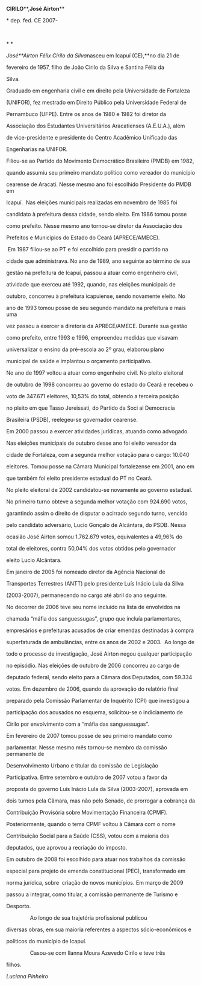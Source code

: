**CIRILO****,****José Airton******



\* dep. fed. CE 2007-



 



* *



*José**Airton Félix Cirilo da Silva*nasceu em Icapuí (CE),**no dia 21 de

fevereiro de 1957, filho de João Cirilo da Silva e Santina Félix da

Silva.



Graduado em engenharia civil e em direito pela Universidade de Fortaleza

(UNIFOR), fez mestrado em Direito Público pela Universidade Federal de

Pernambuco (UFPE). Entre os anos de 1980 e 1982 foi diretor da

Associação dos Estudantes Universitários Aracatienses (A.E.U.A.), além

de vice-presidente e presidente do Centro Acadêmico Unificado das

Engenharias na UNIFOR.



Filiou-se ao Partido do Movimento Democrático Brasileiro (PMDB) em 1982,

quando assumiu seu primeiro mandato político como vereador do município

cearense de Aracati. Nesse mesmo ano foi escolhido Presidente do PMDB em

Icapuí.  Nas eleições municipais realizadas em novembro de 1985 foi

candidato à prefeitura dessa cidade, sendo eleito. Em 1986 tomou posse

como prefeito. Nesse mesmo ano tornou-se diretor da Associação dos

Prefeitos e Municípios do Estado do Ceará (APRECE/AMECE).



 Em 1987 filiou-se ao PT e foi escolhido para presidir o partido na

cidade que administrava. No ano de 1989, ano seguinte ao término de sua

gestão na prefeitura de Icapuí, passou a atuar como engenheiro civil,

atividade que exerceu até 1992, quando, nas eleições municipais de

outubro, concorreu à prefeitura icapuiense, sendo novamente eleito. No

ano de 1993 tomou posse de seu segundo mandato na prefeitura e mais uma

vez passou a exercer a diretoria da APRECE/AMECE. Durante sua gestão

como prefeito, entre 1993 e 1996, empreendeu medidas que visavam

universalizar o ensino da pré-escola ao 2º grau, elaborou plano

municipal de saúde e implantou o orçamento participativo.



No ano de 1997 voltou a atuar como engenheiro civil. No pleito eleitoral

de outubro de 1998 concorreu ao governo do estado do Ceará e recebeu o

voto de 347.671 eleitores, 10,53% do total, obtendo a terceira posição

no pleito em que Tasso Jereissati, do Partido da Soci al Democracia

Brasileira (PSDB), reelegeu-se governador cearense.



Em 2000 passou a exercer atividades jurídicas, atuando como advogado.

Nas eleições municipais de outubro desse ano foi eleito vereador da

cidade de Fortaleza, com a segunda melhor votação para o cargo: 10.040

eleitores. Tomou posse na Câmara Municipal fortalezense em 2001, ano em

que também foi eleito presidente estadual do PT no Ceará.



No pleito eleitoral de 2002 candidatou-se novamente ao governo estadual.

No primeiro turno obteve a segunda melhor votação com 924.690 votos,

garantindo assim o direito de disputar o acirrado segundo turno, vencido

pelo candidato adversário, Lucio Gonçalo de Alcântara, do PSDB. Nessa

ocasião José Airton somou 1.762.679 votos, equivalentes a 49,96% do

total de eleitores, contra 50,04% dos votos obtidos pelo governador

eleito Lucio Alcântara.



Em janeiro de 2005 foi nomeado diretor da Agência Nacional de

Transportes Terrestres (ANTT) pelo presidente Luís Inácio Lula da Silva

(2003-2007), permanecendo no cargo até abril do ano seguinte.



No decorrer de 2006 teve seu nome incluído na lista de envolvidos na

chamada “máfia dos sanguessugas”, grupo que incluía parlamentares,

empresários e prefeituras acusados de criar emendas destinadas à compra

superfaturada de ambulâncias, entre os anos de 2002 e 2003.  Ao longo de

todo o processo de investigação, José Airton negou qualquer participação

no episódio. Nas eleições de outubro de 2006 concorreu ao cargo de

deputado federal, sendo eleito para a Câmara dos Deputados, com 59.334

votos. Em dezembro de 2006, quando da aprovação do relatório final

preparado pela Comissão Parlamentar de Inquérito (CPI) que investigou a

participação dos acusados no esquema, solicitou-se o indiciamento de

Cirilo por envolvimento com a “máfia das sanguessugas”.



Em fevereiro de 2007 tomou posse de seu primeiro mandato como

parlamentar. Nesse mesmo mês tornou-se membro da comissão permanente de

Desenvolvimento Urbano e titular da comissão de Legislação

Participativa. Entre setembro e outubro de 2007 votou a favor da

proposta do governo Luís Inácio Lula da Silva (2003-2007), aprovada em

dois turnos pela Câmara, mas não pelo Senado, de prorrogar a cobrança da

Contribuição Provisória sobre Movimentação Financeira (CPMF).

Posteriormente, quando o tema CPMF voltou à Câmara com o nome

Contribuição Social para a Saúde (CSS), votou com a maioria dos

deputados, que aprovou a recriação do imposto.



Em outubro de 2008 foi escolhido para atuar nos trabalhos da comissão

especial para projeto de emenda constitucional (PEC), transformado em

norma jurídica, sobre  criação de novos municípios. Em março de 2009

passou a integrar, como titular, a comissão permanente de Turismo e

Desporto.



                Ao longo de sua trajetória profissional publicou

diversas obras, em sua maioria referentes a aspectos sócio-econômicos e

políticos do município de Icapuí.



                Casou-se com Ilanna Moura Azevedo Cirilo e teve três

filhos.



*Luciana Pinheiro*



 



